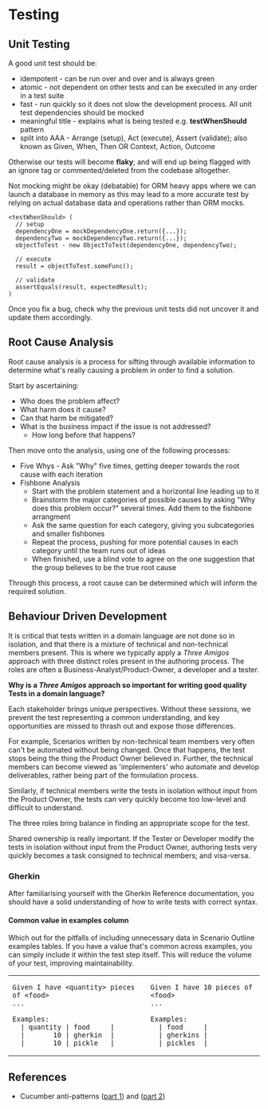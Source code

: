 # Testing

## Unit Testing

A good unit test should be:

- idempotent - can be run over and over and is always green
- atomic - not dependent on other tests and can be executed in any order in a test suite
- fast - run quickly so it does not slow the development process. All unit test dependencies should be mocked
- meaningful title - explains what is being tested e.g. **testWhenShould** pattern
- split into AAA - Arrange (setup), Act (execute), Assert (validate); also known as Given, When, Then OR Context, Action, Outcome

Otherwise our tests will become **flaky**; and will end up being flagged with an ignore tag or commented/deleted from the codebase altogether.

Not mocking might be okay (debatable) for ORM heavy apps where we can launch a database in memory as this may lead to a more accurate test by relying on actual database data and operations rather than ORM mocks.

```
<testWhenShould> (
  // setup
  dependencyOne = mockDependencyOne.return({...});
  dependencyTwo = mockDependencyTwo.return({...});
  objectToTest - new ObjectToTest(dependencyOne, dependencyTwo);

  // execute
  result = objectToTest.someFunc();

  // validate
  assertEquals(result, expectedResult);
)
```

Once you fix a bug, check why the previous unit tests did not uncover it and update them accordingly.

## Root Cause Analysis

Root cause analysis is a process for sifting through available information to determine what's really causing a problem in order to find a solution.

Start by ascertaining:

- Who does the problem affect?
- What harm does it cause?
- Can that harm be mitigated?
- What is the business impact if the issue is not addressed?
  - How long before that happens?

Then move onto the analysis, using one of the following processes:

- Five Whys - Ask "Why" five times, getting deeper towards the root cause with each iteration
- Fishbone Analysis
  - Start with the problem statement and a horizontal line leading up to it
  - Brainstorm the major categories of possible causes by asking "Why does this problem occur?" several times. Add them to the fishbone arrangment
  - Ask the same question for each category, giving you subcategories and smaller fishbones
  - Repeat the process, pushing for more potential causes in each category until the team runs out of ideas
  - When finished, use a blind vote to agree on the one suggestion that the group believes to be the true root cause

Through this process, a root cause can be determined which will inform the required solution.

## Behaviour Driven Development

It is critical that tests written in a domain language are not done so in isolation, and that there is a mixture of technical and non-technical members present. This is where we typically apply a _Three Amigos_ approach with three distinct roles present in the authoring process. The roles are often a Business-Analyst/Product-Owner, a developer and a tester.

**Why is a _Three Amigos_ approach so important for writing good quality Tests in a domain language?**

Each stakeholder brings unique perspectives. Without these sessions, we prevent the test representing a common understanding, and key opportunities are missed to thrash out and expose those differences.

For example, Scenarios written by non-technical team members very often can't be automated without being changed. Once that happens, the test stops being the thing the Product Owner believed in. Further, the technical members can become viewed as 'implementers' who automate and develop deliverables, rather being part of the formulation process.

Similarly, if technical members write the tests in isolation without input from the Product Owner, the tests can very quickly become too low-level and difficult to understand.

The three roles bring balance in finding an appropriate scope for the test.

Shared ownership is really important. If the Tester or Developer modify the tests in isolation without input from the Product Owner, authoring tests very quickly becomes a task consigned to technical members; and visa-versa.

### Gherkin

After familiarising yourself with the Gherkin Reference documentation, you should have a solid understanding of how to write tests with correct syntax.

#### Common value in examples column

Which out for the pitfalls of including unnecessary data in Scenario Outline examples tables. If you have a value that's common across examples, you can simply include it within the test step itself. This will reduce the volume of your test, improving maintainability.

<table>
<tr>
<td>

```gherkin
Given I have <quantity> pieces of <food>
...

Examples:
  | quantity | food     |
  |       10 | gherkin  |
  |       10 | pickle   |
```

</td>
<td>

```gherkin
Given I have 10 pieces of <food>
...

Examples:
  | food     |
  | gherkins |
  | pickles  |
```

</td>
</tr>
</table>

## References

- Cucumber anti-patterns ([part 1](https://cucumber.io/blog/bdd/cucumber-antipatterns-part-one/)) and ([part 2](https://cucumber.io/blog/bdd/cucumber-anti-patterns-part-two/))
